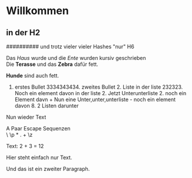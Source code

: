 # Willkommen

## in der H2
########## und trotz vieler vieler Hashes "nur" H6

Das *Haus* wurde und die _Ente_ wurden kursiv geschrieben  
Die __Terasse__ und das **Zebra** dafür fett.

**Hunde** sind auch fett.

1. erstes Bullet 
3334343434. zweites Bullet
    2. Liste in der liste
    232323. Noch ein element davon in der liste
        2. Jetzt Unterunterliste
        2. noch ein Element davn
            + Nun eine Unter,unter,unterliste
            - noch ein element davon
    8. 2 Listen darunter
        
Nun wieder Text        

A Paar Escape Sequenzen  
\\ \p \* \. \+ \z

Text: 2 + 3 = 12  

Hier steht einfach
nur Text.


Und
das 
ist
ein
zweiter
Paragraph.
